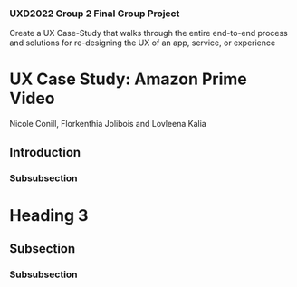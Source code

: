 ### UXD2022 Group 2 Final Group Project

Create a UX Case-Study that walks through the entire end-to-end process and solutions for re-designing the UX of an app, service, or experience

# UX Case Study: Amazon Prime Video
Nicole Conill, Florkenthia Jolibois and Lovleena Kalia

## Introduction

### Subsubsection

# Heading 3

## Subsection

### Subsubsection

